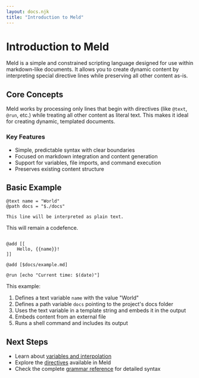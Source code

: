 ```yaml
---
layout: docs.njk
title: "Introduction to Meld"
---
```


# Introduction to Meld

Meld is a simple and constrained scripting language designed for use within markdown-like documents. It allows you to create dynamic content by interpreting special directive lines while preserving all other content as-is.

## Core Concepts

Meld works by processing only lines that begin with directives (like `@text`, `@run`, etc.) while treating all other content as literal text. This makes it ideal for creating dynamic, templated documents.

### Key Features

- Simple, predictable syntax with clear boundaries
- Focused on markdown integration and content generation
- Support for variables, file imports, and command execution
- Preserves existing content structure

## Basic Example

```meld
@text name = "World"
@path docs = "$./docs"

This line will be interpreted as plain text.

```
This will remain a codefence.
```

@add [[
    Hello, {{name}}!
]]

@add [$docs/example.md]

@run [echo "Current time: $(date)"]
```

This example:
1. Defines a text variable `name` with the value "World"
2. Defines a path variable `docs` pointing to the project's docs folder
3. Uses the text variable in a template string and embeds it in the output
4. Embeds content from an external file
5. Runs a shell command and includes its output

## Next Steps

- Learn about [variables and interpolation](./variables.md)
- Explore the [directives](./directives/README.md) available in Meld
- Check the complete [grammar reference](./grammar-reference.md) for detailed syntax
